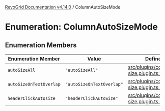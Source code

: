 [RevoGrid Documentation v4.14.0](README.md) / ColumnAutoSizeMode

# Enumeration: ColumnAutoSizeMode

## Enumeration Members

| Enumeration Member | Value | Defined in |
| ------ | ------ | ------ |
| `autoSizeAll` | `"autoSizeAll"` | [src/plugins/column.auto-size.plugin.ts:61](https://github.com/revolist/revogrid/blob/2b1eda543a592a83efe8431f6a1b419eb9a6f193/src/plugins/column.auto-size.plugin.ts#L61) |
| `autoSizeOnTextOverlap` | `"autoSizeOnTextOverlap"` | [src/plugins/column.auto-size.plugin.ts:59](https://github.com/revolist/revogrid/blob/2b1eda543a592a83efe8431f6a1b419eb9a6f193/src/plugins/column.auto-size.plugin.ts#L59) |
| `headerClickAutosize` | `"headerClickAutoSize"` | [src/plugins/column.auto-size.plugin.ts:57](https://github.com/revolist/revogrid/blob/2b1eda543a592a83efe8431f6a1b419eb9a6f193/src/plugins/column.auto-size.plugin.ts#L57) |
